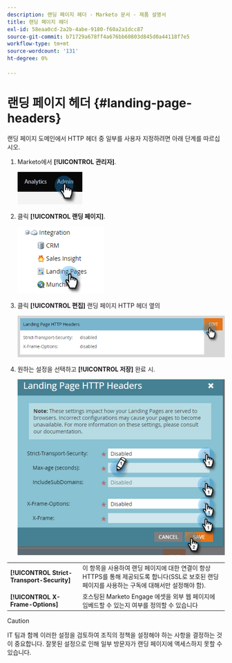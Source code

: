 ```yaml
---
description: 랜딩 페이지 헤더 - Marketo 문서 - 제품 설명서
title: 랜딩 페이지 헤더
exl-id: 58eaa0cd-2a2b-4abe-9180-f60a2a1dcc87
source-git-commit: b71729a678ff4a676bb60803d845d0a44118f7e5
workflow-type: tm+mt
source-wordcount: '131'
ht-degree: 0%

---
```


# 랜딩 페이지 헤더 {#landing-page-headers}

랜딩 페이지 도메인에서 HTTP 헤더 중 일부를 사용자 지정하려면 아래 단계를 따르십시오.

1. Marketo에서 **[!UICONTROL 관리자]**.

   ![](assets/landing-page-headers-1.png)

1. 클릭 **[!UICONTROL 랜딩 페이지]**.

   ![](assets/landing-page-headers-2.png)

1. 클릭 **[!UICONTROL 편집]** 랜딩 페이지 HTTP 헤더 옆의

   ![](assets/landing-page-headers-3.png)

1. 원하는 설정을 선택하고 **[!UICONTROL 저장]** 완료 시.

   ![](assets/landing-page-headers-4.png)

<table>
 <tr>
  <td><strong>[!UICONTROL Strict-Transport-Security]</strong></td>
  <td>이 항목을 사용하여 랜딩 페이지에 대한 연결이 항상 HTTPS를 통해 제공되도록 합니다(SSL로 보호된 랜딩 페이지를 사용하는 구독에 대해서만 설정해야 함).</td>
 </tr>
 <tr>
  <td><strong>[!UICONTROL X-Frame-Options]</strong></td>
  <td>호스팅된 Marketo Engage 에셋을 외부 웹 페이지에 임베드할 수 있는지 여부를 정의할 수 있습니다</td>
 </tr>
</table>

>[!CAUTION]
>
>IT 팀과 함께 이러한 설정을 검토하여 조직의 정책을 설정해야 하는 사항을 결정하는 것이 중요합니다. 잘못된 설정으로 인해 일부 방문자가 랜딩 페이지에 액세스하지 못할 수 있습니다.
